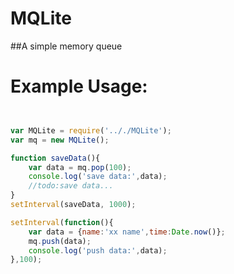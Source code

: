 # MQLite
##A simple memory queue
# Example Usage:

```javascript


var MQLite = require('.././MQLite');
var mq = new MQLite();

function saveData(){
	var data = mq.pop(100);
	console.log('save data:',data);
	//todo:save data...
}
setInterval(saveData, 1000);

setInterval(function(){
	var data = {name:'xx name',time:Date.now()};
	mq.push(data);
	console.log('push data:',data);
},100);



```

